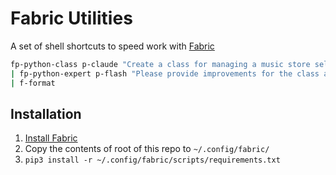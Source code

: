 # Fabric Utilities

A set of shell shortcuts to speed work with [Fabric](https://github.com/danielmiessler/fabric)

```bash
fp-python-class p-claude "Create a class for managing a music store selling CDs" \
| fp-python-expert p-flash "Please provide improvements for the class above" \
| f-format
```

## Installation

1. [Install Fabric](https://github.com/danielmiessler/fabric?tab=readme-ov-file#installation)
2. Copy the contents of root of this repo to `~/.config/fabric/`
3. `pip3 install -r ~/.config/fabric/scripts/requirements.txt`
